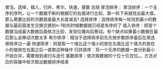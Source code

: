 冒泡，选择，插入，归并，希尔，快速，基数  总结
冒泡排序：
  冒泡排序：一个无序的序列，让一个数据不断的根据它的右面进行比较，第一轮下来就找出最大值，那么需要比较的次数就是最大长度减去1
  选择排序：选择排序每一轮找到最小的数据与最前面发生交换交换到n-1轮的时候数据就已经是有序的了
  插入排序：把首个数据当成最大数据后面依次比较，发现位置向后移动。有个缺点如果最小数据在最后那么会移动次数太多
  希尔排序：相当于选择排序前先先按步数排序最后在用选择排序过一遍
  快速排序：则是取一个值比这个值小的放在左面比这个值大的放在小的值放在右面之后一直取这种操作
  归并排序：将一个无序的数据一直分到最小开始合并，需要用到递归与迭代
  基数排序：依次取数据的个位十位百位。。方法对应的容器中依次取出数据排序结束
